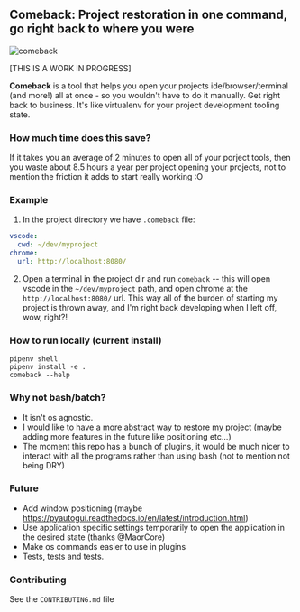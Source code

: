 
## Comeback: Project restoration in one command, go right back to where you were
![comeback](https://user-images.githubusercontent.com/1269911/53277678-c7574a80-370d-11e9-8fc1-1b47fe0e8550.png) 

[THIS IS A WORK IN PROGRESS]

**Comeback** is a tool that helps you open your projects ide/browser/terminal (and more!) all at once - so you wouldn't have to do it manually. Get right back to business. It's like virtualenv for your project development tooling state.

### How much time does this save?
If it takes you an average of 2 minutes to open all of your porject tools, then you waste about 8.5 hours a year per project opening your projects, not to mention the friction it adds to start really working :O

### Example
1) In the project directory we have `.comeback` file:
```yaml
vscode: 
  cwd: ~/dev/myproject
chrome:
  url: http://localhost:8080/
```
2) Open a terminal in the project dir and run `comeback`
 -- this will open vscode in the `~/dev/myproject` path, and open chrome at the `http://localhost:8080/` url. This way all of the burden of starting my project is thrown away, and I'm right back developing when I left off, wow, right?!
 
### How to run locally (current install)
`pipenv shell`  
`pipenv install -e .`  
`comeback --help`  

### Why not bash/batch?
- It isn't os agnostic.
- I would like to have a more abstract way to restore my project (maybe adding more features in the future like positioning etc...)
- The moment this repo has a bunch of plugins, it would be much nicer to interact with all the programs rather than using bash (not to mention not being DRY)

### Future
 - Add window positioning (maybe https://pyautogui.readthedocs.io/en/latest/introduction.html)
 - Use application specific settings temporarily to open the application in the desired state (thanks @MaorCore)
 - Make os commands easier to use in plugins
 - Tests, tests and tests.
 
### Contributing
See the `CONTRIBUTING.md` file
